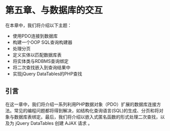 # 第五章、与数据库的交互

在本章中，我们将介绍以下主题：

* 使用PDO连接到数据库 
* 构建一个OOP SQL查询构建器 
* 处理分页 
* 定义实体以匹配数据库表 
* 将实体类与RDBMS查询绑定 
* 将二次查找嵌入到查询结果中 
* 实现jQuery DataTables的PHP查找

## 引言

在这一章中，我们将介绍一系列利用PHP数据对象（PDO）扩展的数据库连接方法。常见的编程问题都将得到解决，如结构化查询语言\(SQL\)的生成、分页和将对象与数据库表绑定。最后，我们将介绍以嵌入式匿名函数的形式处理二次查找，以及为 jQuery DataTables 创建 AJAX 请求 。



